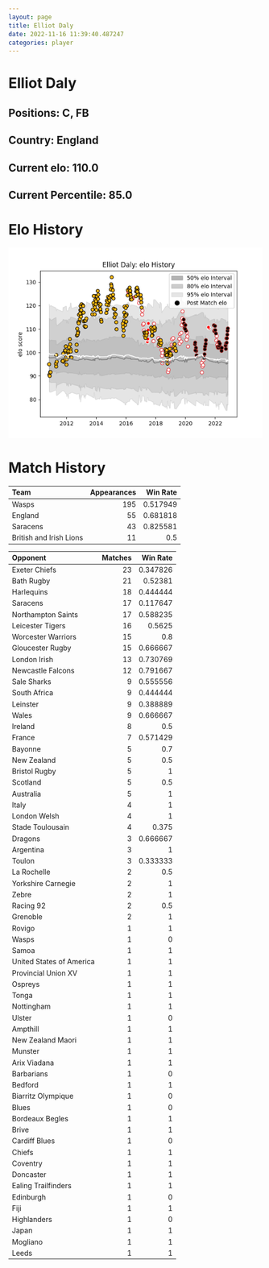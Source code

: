 ```yaml
---  
layout: page  
title: Elliot Daly  
date: 2022-11-16 11:39:40.487247  
categories: player  
---
```

# Elliot Daly

## Positions: C, FB

## Country: England

## Current elo: 110.0

## Current Percentile: 85.0

# Elo History


![elo history](history_ElliotDaly.png)
# Match History


| Team                    |   Appearances |   Win Rate |
|:------------------------|--------------:|-----------:|
| Wasps                   |           195 |   0.517949 |
| England                 |            55 |   0.681818 |
| Saracens                |            43 |   0.825581 |
| British and Irish Lions |            11 |   0.5      |

| Opponent                 |   Matches |   Win Rate |
|:-------------------------|----------:|-----------:|
| Exeter Chiefs            |        23 |   0.347826 |
| Bath Rugby               |        21 |   0.52381  |
| Harlequins               |        18 |   0.444444 |
| Saracens                 |        17 |   0.117647 |
| Northampton Saints       |        17 |   0.588235 |
| Leicester Tigers         |        16 |   0.5625   |
| Worcester Warriors       |        15 |   0.8      |
| Gloucester Rugby         |        15 |   0.666667 |
| London Irish             |        13 |   0.730769 |
| Newcastle Falcons        |        12 |   0.791667 |
| Sale Sharks              |         9 |   0.555556 |
| South Africa             |         9 |   0.444444 |
| Leinster                 |         9 |   0.388889 |
| Wales                    |         9 |   0.666667 |
| Ireland                  |         8 |   0.5      |
| France                   |         7 |   0.571429 |
| Bayonne                  |         5 |   0.7      |
| New Zealand              |         5 |   0.5      |
| Bristol Rugby            |         5 |   1        |
| Scotland                 |         5 |   0.5      |
| Australia                |         5 |   1        |
| Italy                    |         4 |   1        |
| London Welsh             |         4 |   1        |
| Stade Toulousain         |         4 |   0.375    |
| Dragons                  |         3 |   0.666667 |
| Argentina                |         3 |   1        |
| Toulon                   |         3 |   0.333333 |
| La Rochelle              |         2 |   0.5      |
| Yorkshire Carnegie       |         2 |   1        |
| Zebre                    |         2 |   1        |
| Racing 92                |         2 |   0.5      |
| Grenoble                 |         2 |   1        |
| Rovigo                   |         1 |   1        |
| Wasps                    |         1 |   0        |
| Samoa                    |         1 |   1        |
| United States of America |         1 |   1        |
| Provincial Union XV      |         1 |   1        |
| Ospreys                  |         1 |   1        |
| Tonga                    |         1 |   1        |
| Nottingham               |         1 |   1        |
| Ulster                   |         1 |   0        |
| Ampthill                 |         1 |   1        |
| New Zealand Maori        |         1 |   1        |
| Munster                  |         1 |   1        |
| Arix Viadana             |         1 |   1        |
| Barbarians               |         1 |   0        |
| Bedford                  |         1 |   1        |
| Biarritz Olympique       |         1 |   0        |
| Blues                    |         1 |   0        |
| Bordeaux Begles          |         1 |   1        |
| Brive                    |         1 |   1        |
| Cardiff Blues            |         1 |   0        |
| Chiefs                   |         1 |   1        |
| Coventry                 |         1 |   1        |
| Doncaster                |         1 |   1        |
| Ealing Trailfinders      |         1 |   1        |
| Edinburgh                |         1 |   0        |
| Fiji                     |         1 |   1        |
| Highlanders              |         1 |   0        |
| Japan                    |         1 |   1        |
| Mogliano                 |         1 |   1        |
| Leeds                    |         1 |   1        |